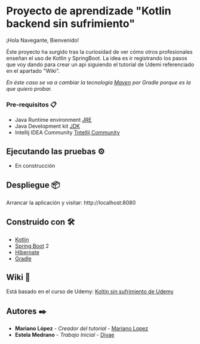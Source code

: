 # Proyecto de aprendizade "Kotlin backend sin sufrimiento"
¡Hola Navegante, Bienvenido!

Éste proyecto ha surgido tras la curiosidad de ver cómo otros profesionales enseñan el uso de Kotlin y SpringBoot. La idea es ir registrando los pasos que voy dando para crear un api siguiendo el tutorial de Udemi referenciado en el 
apartado "Wiki".

_En éste caso se va a cambiar la tecnología [Maven](https://maven.apache.org/) por Gradle porque es la que quiero probar._

### Pre-requisitos 📋
- Java Runtime environment [JRE](https://www.java.com/es/download/)
- Java Development kit [JDK](https://www.oracle.com/java/technologies/javase-jdk11-downloads.html)
- Intellij IDEA Community [Tntellij Community](https://www.jetbrains.com/es-es/idea/download)
## Ejecutando las pruebas ⚙️
- En construcción

## Despliegue 📦
Arrancar la aplicación y visitar: http://localhost:8080

## Construido con 🛠️
 - [Kotlin](https://kotlinlang.org/) 
 - [Spring Boot](https://spring.io/projects/spring-boot) 2
 - [Hibernate](https://hibernate.org/)
 - [Gradle](https://gradle.org/)
 
 ## Wiki 📖
Está basado en el curso de Udemy: [Koltin sin sufrimiento de Udemy](https://www.udemy.com/course/kotlin-backend-sin-sufrimiento/learn/lecture/15151738#overview)

## Autores ✒️
* **Mariano López** - *Creador del tutorial* - [Mariano Lopez](https://www.linkedin.com/in/mariano-lopez-06b805167/)
* **Estela Medrano** - *Trabajo Inicial* - [Divae](https://github.com/divae)
